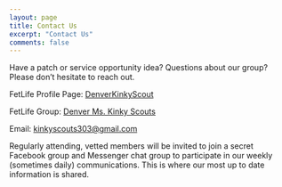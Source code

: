 ```yaml
---
layout: page
title: Contact Us
excerpt: "Contact Us"
comments: false
---
```


Have a patch or service opportunity idea? Questions about our group? Please don’t hesitate to reach out.

FetLife Profile Page: [DenverKinkyScout](https://fetlife.com/DenverKinkyScout) 

FetLife Group: [Denver Ms. Kinky Scouts](https://fetlife.com/groups/131704)

Email: [kinkyscouts303@gmail.com](mailto:kinkyscouts303@gmail.com)

Regularly attending, vetted members will be invited to join a secret Facebook group and Messenger chat group to participate in our weekly (sometimes daily) communications. This is where our most up to date information is shared. 
